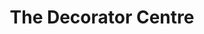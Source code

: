 ---
title: "The Decorator Centre"
url: /edinburgh/the-decorator-centre/
shop: interior decoration
---